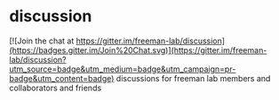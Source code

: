 # discussion

[![Join the chat at https://gitter.im/freeman-lab/discussion](https://badges.gitter.im/Join%20Chat.svg)](https://gitter.im/freeman-lab/discussion?utm_source=badge&utm_medium=badge&utm_campaign=pr-badge&utm_content=badge)
discussions for freeman lab members and collaborators and friends
